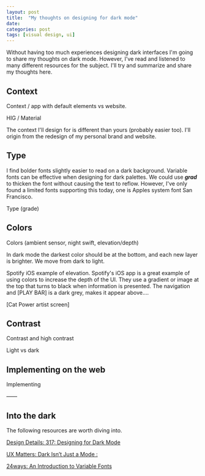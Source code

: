```yaml
---
layout: post
title:  "My thoughts on designing for dark mode"
date:   
categories: post
tags: [visual design, ui]
---
```

Without having too much experiences designing dark interfaces I'm going to share my thoughts on dark mode. However, I've read and listened to many different resources for the subject. I'll try and summarize and share my thoughts here.

<!--break-->

## Context
Context / app with default elements vs website. 

HIG / Material

The context I'll design for is different than yours (probably easier too). I'll origin from the redesign of my personal brand and website.


## Type
I find bolder fonts slightly easier to read on a dark background. Variable fonts can be effective when designing for dark palettes. We could use ***grad*** to thicken the font without causing the text to reflow. However, I've only found a limited fonts supporting this today, one is Apples system font San Francisco.

Type (grade)

## Colors
Colors (ambient sensor, night swift, elevation/depth)

In dark mode the darkest color should be at the bottom, and each new layer is brighter. We move from dark to light. 

Spotify iOS example of elevation.
Spotify's iOS app is a great example of using colors to increase the depth of the UI. They use a gradient or image at the top that turns to black when information is presented. The navigation and [PLAY BAR] is a dark grey, makes it appear above....

[Cat Power artist screen]

## Contrast
Contrast and high contrast



Light vs dark

## Implementing on the web

Implementing 


——

## Into the dark
The following resources are worth diving into.

[Design Details: 317: Designing for Dark Mode](https://spec.fm/podcasts/design-details/310206)

[UX Matters: Dark Isn’t Just a Mode :](https://www.uxmatters.com/mt/archives/2020/01/dark-isnt-just-a-mode.php)

[24ways: An Introduction to Variable Fonts](https://24ways.org/2019/an-introduction-to-variable-fonts/)
